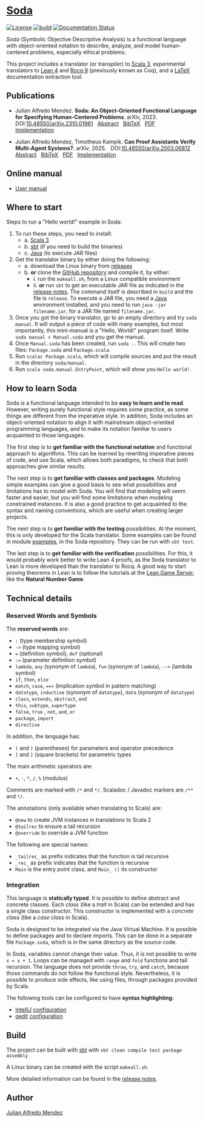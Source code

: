 # [Soda](https://julianmendez.github.io/soda/)

[![License](https://img.shields.io/badge/License-Apache%202.0-blue.svg)][license]
[![build](https://github.com/julianmendez/soda/workflows/Scala%20CI/badge.svg)][build-status]
[![Documentation Status](https://readthedocs.org/projects/soda-lang/badge/?version=latest)][doc-status]

*Soda* (Symbolic Objective Descriptive Analysis) is a functional language with
object-oriented notation to describe, analyze, and model human-centered problems, especially
ethical problems.

This project includes a translator (or transpiler) to [Scala 3][scala], experimental
translators to [Lean 4][lean] and [Rocq 9][rocq] (previously known as Coq), and a [LaTeX][latex] documentation
extraction tool.


## Publications

* <a id="Me2023"></a>
  Julian Alfredo Mendez.
  **Soda: An Object-Oriented Functional Language for Specifying Human-Centered Problems**.
  arXiv, 2023.
  &nbsp; DOI:[10.48550/arXiv.2310.01961][soda-doi]
  &nbsp; [Abstract][soda-abstract]
  &nbsp; [BibTeX][soda-bibtex]
  &nbsp; [PDF][soda-pdf]
  &nbsp; [Implementation][soda-impl]

* <a id="MeKa2025"></a>
  Julian Alfredo Mendez, Timotheus Kampik.
  **Can Proof Assistants Verify Multi-Agent Systems?**.
  arXiv, 2025.
  &nbsp; DOI:[10.48550/arXiv.2503.06812][soda-mas-doi]
  &nbsp; [Abstract][soda-mas-abstract]
  &nbsp; [BibTeX][soda-mas-bibtex]
  &nbsp; [PDF][soda-mas-pdf]
  &nbsp; [Implementation][soda-mas-impl]


## Online manual

- [User manual][manual]


## Where to start

Steps to run a "Hello world!" example in Soda:

1. To run these steps, you need to install:
    - a. [Scala 3][scala]
    - b. [sbt][sbt] (if you need to build the binaries)
    - c. [Java][java] (to execute JAR files)
2. Get the translator binary by either doing the following:
    - a. download the Linux binary from [releases][soda-releases]
    - b. **or** clone the [GitHub repository][soda-repo] and compile it, by either:
        - i. run the `makeall.sh`, from a Linux compatible environment
        - ii. **or** run `sbt` to get an executable JAR file as indicated in the
          [release notes][release-notes]. The command itself is described in `build` and the
          file is `release`. To execute a JAR file, you need a [Java][java] environment
          installed, and you need to run `java -jar filename.jar`, for a JAR file named
          `filename.jar`.
3. Once you got the binary translator, go to an empty directory and try
   `soda manual`. It will output a piece of code with many examples, but most importantly,
   this mini-manual is a "Hello, World!" program itself. Write `soda manual > Manual.soda` and
   you get the manual.
4. Once `Manual.soda` has been created, run `soda .`. This will create two files:
   `Package.soda` and `Package.scala`.
5. Run `scalac Package.scala`, which will compile sources and put the result in the
   directory
   `soda/manual`.
6. Run `scala soda.manual.EntryPoint`, which will show you `Hello world!`.


## How to learn Soda

Soda is a functional language intended to be **easy to learn and to read**. However, writing
purely functional style requires some practice, as some things are different from the
imperative style. In addition, Soda includes an object-oriented notation to align it with
mainstream object-oriented programming languages, and to make its notation familiar to users
acquainted to those languages.

The first step is to **get familiar with the functional notation** and functional approach to
algorithms. This can be learned by rewriting imperative pieces of code, and use Scala, which
allows both paradigms, to check that both approaches give similar results.

The next step is to **get familiar with classes and packages**. Modeling simple examples can
give a good basis to see what possibilities and limitations has to model with Soda. You will
find that modeling will seem faster and easier, but you will find some limitations when
modeling constrained instances. It is also a good practice to get acquainted to the syntax
and naming conventions, which are useful when creating larger projects.

The next step is to **get familiar with the testing** possibilities. At the moment, this is
only
developed for the Scala translator. Some examples can be found in module
[examples][examples-test], in the Soda repository. They can be run with `sbt test`.

The last step is to **get familiar with the verification** possibilities. For this, it would
probably work better to write Lean 4 proofs, as the Soda translator to Lean is more developed
than the translator to Rocq. A good way to start proving theorems in Lean is to
follow the tutorials at the [Lean Game Server][lean-game-server], like the **Natural Number
Game**.


## Technical details


### Reserved Words and Symbols

The **reserved words** are:

- `:` (type membership symbol)
- `->` (type mapping symbol)
- `=` (definition symbol), `def` (optional)
- `:=` (parameter definition symbol)
- `lambda`, `any` (synonym of `lambda`), `fun` (synonym of `lambda`), `-->` (lambda symbol)
- `if`, `then`, `else`
- `match`, `case`, `==>` (implication symbol in pattern matching)
- `datatype`, `inductive` (synonym of `datatype`), `data` (synonym of `datatype`)
- `class`, `extends`, `abstract`, `end`
- `this`, `subtype`, `supertype`
- `false`, `true` , `not`, `and`, `or`
- `package`, `import`
- `directive`

In addition, the language has:

- `(` and `)` (parentheses) for parameters and operator precedence
- `[` and `]` (square brackets) for parametric types

The main arithmetic operators are:

- `+`, `-`, `*`, `/`, `%` (modulus)

Comments are marked with `/*` and `*/`. Scaladoc / Javadoc markers are `/**` and `*/`.

The annotations (only available when translating to Scala) are:

- `@new` to create JVM instances in translations to Scala 2
- `@tailrec` to ensure a tail recursion
- `@override` to override a JVM function

The following are special names:

- `_tailrec_` as prefix indicates that the function is tail recursive
- `_rec_` as prefix indicates that the function is recursive
- `Main` is the entry point class, and `Main_ ()` its constructor


### Integration

This language is **statically typed**. It is possible to define abstract and concrete classes.
Each *class* (like a *trait* in Scala) can be extended and has a single class constructor.
This constructor is implemented with a *concrete class* (like a *case class* in Scala).

Soda is designed to be integrated via the Java Virtual Machine. It is possible to define
packages and to declare imports. This can be done in a separate
file `Package.soda`, which is in the same directory as the source
code.

In Soda, variables cannot change their value. Thus, it is not possible to write `x = x + 1`.
Loops can be managed with `range` and `fold` functions and tail recursion.
The language does not provide `throw`, `try`, and `catch`, because those commands do not follow
the functional style. Nevertheless, it is possible to produce side effects, like using files,
through packages provided by Scala.

The following tools can be configured to have **syntax highlighting**:

- [IntelliJ][intellij] [configuration][intellij-conf]
- [gedit][gedit] [configuration][gedit-conf]


## Build

The project can be built with [sbt][sbt] with
`sbt clean compile test package assembly`

A Linux binary can be created with the script `makeall.sh`.

More detailed information can be found in the [release notes][release-notes].


## Author

[Julian Alfredo Mendez][author]

[soda-doi]: https://doi.org/10.48550/arXiv.2310.01961

[soda-abstract]: https://arxiv.org/abs/2310.01961

[soda-bibtex]: https://julianmendez.github.io/soda/bibtex-2023.html

[soda-pdf]: https://arxiv.org/pdf/2310.01961

[soda-impl]: https://github.com/julianmendez/soda

[soda-mas-doi]: https://doi.org/10.48550/arXiv.2503.06812

[soda-mas-abstract]: https://arxiv.org/abs/2503.06812

[soda-mas-bibtex]: https://julianmendez.github.io/soda/mas-bibtex-2025.html

[soda-mas-pdf]: https://arxiv.org/pdf/2503.06812

[soda-mas-impl]: https://github.com/julianmendez/market

[author]: https://julianmendez.github.io

[license]: https://www.apache.org/licenses/LICENSE-2.0.txt

[build-status]: https://github.com/julianmendez/soda/actions

[doc-status]: https://soda-lang.readthedocs.io/en/latest/?badge=latest

[manual]: https://soda-lang.readthedocs.io/en/latest/

[release-notes]: https://julianmendez.github.io/soda/RELEASE-NOTES.html

[soda-repo]: https://github.com/julianmendez/soda

[soda-releases]: https://github.com/julianmendez/soda/releases

[examples-test]: https://github.com/julianmendez/soda/tree/master/examples/src/test/scala/soda/example

[lean-game-server]: https://adam.math.hhu.de

[sbt]: https://www.scala-sbt.org

[scala]: https://scala-lang.org

[java]: https://www.oracle.com/java/technologies/

[lean]: https://lean-lang.org

[rocq]: https://rocq-prover.org

[latex]: https://www.latex-project.org

[sbt]: https://www.scala-sbt.org

[intellij]: https://www.jetbrains.com/idea/

[intellij-conf]: https://github.com/julianmendez/soda/blob/master/translator/src/main/resources/soda/translator/documentation/soda_for_intellij.txt

[gedit]: https://gedit-technology.github.io/apps/gedit/

[gedit-conf]: https://github.com/julianmendez/soda/blob/master/translator/src/main/resources/soda/translator/documentation/soda.lang


